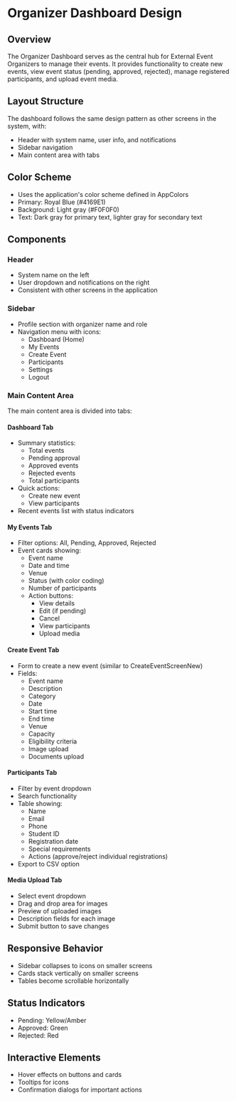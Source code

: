 # Organizer Dashboard Design

## Overview
The Organizer Dashboard serves as the central hub for External Event Organizers to manage their events. It provides functionality to create new events, view event status (pending, approved, rejected), manage registered participants, and upload event media.

## Layout Structure
The dashboard follows the same design pattern as other screens in the system, with:
- Header with system name, user info, and notifications
- Sidebar navigation
- Main content area with tabs

## Color Scheme
- Uses the application's color scheme defined in AppColors
- Primary: Royal Blue (#4169E1)
- Background: Light gray (#F0F0F0)
- Text: Dark gray for primary text, lighter gray for secondary text

## Components

### Header
- System name on the left
- User dropdown and notifications on the right
- Consistent with other screens in the application

### Sidebar
- Profile section with organizer name and role
- Navigation menu with icons:
  - Dashboard (Home)
  - My Events
  - Create Event
  - Participants
  - Settings
  - Logout

### Main Content Area
The main content area is divided into tabs:

#### Dashboard Tab
- Summary statistics:
  - Total events
  - Pending approval
  - Approved events
  - Rejected events
  - Total participants
- Quick actions:
  - Create new event
  - View participants
- Recent events list with status indicators

#### My Events Tab
- Filter options: All, Pending, Approved, Rejected
- Event cards showing:
  - Event name
  - Date and time
  - Venue
  - Status (with color coding)
  - Number of participants
  - Action buttons:
    - View details
    - Edit (if pending)
    - Cancel
    - View participants
    - Upload media

#### Create Event Tab
- Form to create a new event (similar to CreateEventScreenNew)
- Fields:
  - Event name
  - Description
  - Category
  - Date
  - Start time
  - End time
  - Venue
  - Capacity
  - Eligibility criteria
  - Image upload
  - Documents upload

#### Participants Tab
- Filter by event dropdown
- Search functionality
- Table showing:
  - Name
  - Email
  - Phone
  - Student ID
  - Registration date
  - Special requirements
  - Actions (approve/reject individual registrations)
- Export to CSV option

#### Media Upload Tab
- Select event dropdown
- Drag and drop area for images
- Preview of uploaded images
- Description fields for each image
- Submit button to save changes

## Responsive Behavior
- Sidebar collapses to icons on smaller screens
- Cards stack vertically on smaller screens
- Tables become scrollable horizontally

## Status Indicators
- Pending: Yellow/Amber
- Approved: Green
- Rejected: Red

## Interactive Elements
- Hover effects on buttons and cards
- Tooltips for icons
- Confirmation dialogs for important actions
